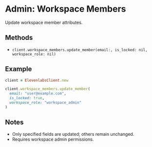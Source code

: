 # Admin: Workspace Members

Update workspace member attributes.

## Methods

- `client.workspace_members.update_member(email:, is_locked: nil, workspace_role: nil)`

## Example

```ruby
client = ElevenlabsClient.new

client.workspace_members.update_member(
  email: "user@example.com",
  is_locked: true,
  workspace_role: "workspace_admin"
)
```

## Notes

- Only specified fields are updated; others remain unchanged.
- Requires workspace admin permissions.
